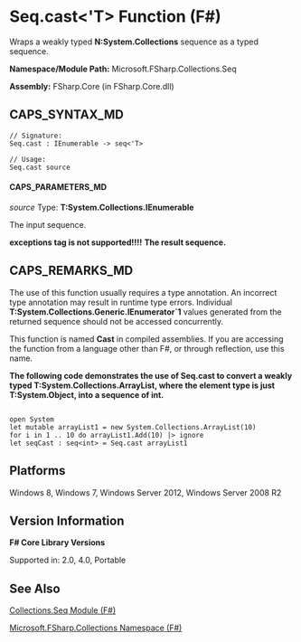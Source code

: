 # Seq.cast<'T> Function (F#)

Wraps a weakly typed **N:System.Collections** sequence as a typed sequence.

**Namespace/Module Path:** Microsoft.FSharp.Collections.Seq

**Assembly:** FSharp.Core (in FSharp.Core.dll)


## CAPS_SYNTAX_MD

```
// Signature:
Seq.cast : IEnumerable -> seq<'T>

// Usage:
Seq.cast source
```

#### CAPS_PARAMETERS_MD
*source*
Type: **T:System.Collections.IEnumerable**


The input sequence.



**exceptions tag is not supported!!!!**
**The result sequence.**
## CAPS_REMARKS_MD
The use of this function usually requires a type annotation. An incorrect type annotation may result in runtime type errors. Individual **T:System.Collections.Generic.IEnumerator&#96;1** values generated from the returned sequence should not be accessed concurrently.

This function is named **Cast** in compiled assemblies. If you are accessing the function from a language other than F#, or through reflection, use this name.

**The following code demonstrates the use of Seq.cast to convert a weakly typed T:System.Collections.ArrayList, where the element type is just T:System.Object, into a sequence of int.**
```

open System
let mutable arrayList1 = new System.Collections.ArrayList(10)
for i in 1 .. 10 do arrayList1.Add(10) |> ignore
let seqCast : seq<int> = Seq.cast arrayList1
```

## Platforms
Windows 8, Windows 7, Windows Server 2012, Windows Server 2008 R2


## Version Information
**F# Core Library Versions**

Supported in: 2.0, 4.0, Portable




## See Also
[Collections.Seq Module &#40;F&#35;&#41;](Collections.Seq+Module+%28F%23%29.md)

[Microsoft.FSharp.Collections Namespace &#40;F&#35;&#41;](Microsoft.FSharp.Collections+Namespace+%28F%23%29.md)

